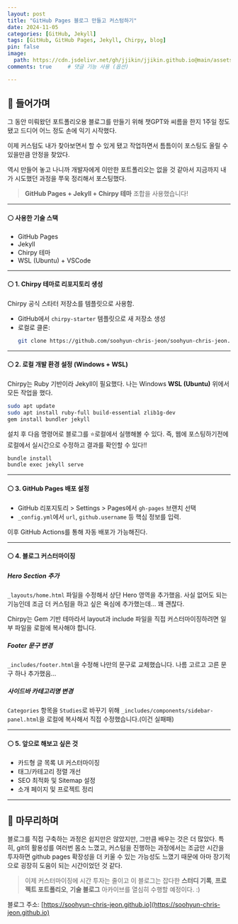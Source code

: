 ```yaml
---
layout: post
title: "GitHub Pages 블로그 만들고 커스텀하기"
date: 2024-11-05
categories: [GitHub, Jekyll]
tags: [GitHub, GitHub Pages, Jekyll, Chirpy, blog]
pin: false
image:
  path: https://cdn.jsdelivr.net/gh/jjikin/jjikin.github.io@main/assets/img/posts/image-20230618154229292.png
comments: true     # 댓글 기능 사용 (옵션)

---
```


## 🔵 들어가며

그 동안 미뤄왔던 포트폴리오용 블로그를 만들기 위해 챗GPT와 씨름을 한지 1주일 정도 됐고 드디어 어느 정도 손에 익기 시작했다.

이제 커스텀도 내가 찾아보면서 할 수 있게 됐고 작업하면서 틈틈이이 포스팅도 올릴 수 있을만큼 안정을 찾았다.

역시 만들어 놓고 나니까 개발자에게 이만한 포트폴리오는 없을 것 같아서 지금까지 내가 시도했던 과정을 쭈욱 정리해서 포스팅했다.

> **GitHub Pages + Jekyll + Chirpy 테마** 조합을 사용했습니다!

---

#### ⚪ 사용한 기술 스택

- GitHub Pages
- Jekyll
- Chirpy 테마
- WSL (Ubuntu) + VSCode

---

#### ⚪ 1. Chirpy 테마로 리포지토리 생성

Chirpy 공식 스타터 저장소를 템플릿으로 사용함.

- GitHub에서 `chirpy-starter` 템플릿으로 새 저장소 생성
- 로컬로 클론:  
  ```bash
  git clone https://github.com/soohyun-chris-jeon/soohyun-chris-jeon.github.io.git
  ```

---

#### ⚪ 2. 로컬 개발 환경 설정 (Windows + WSL)

Chirpy는 Ruby 기반이라 Jekyll이 필요했다. 나는 Windows **WSL (Ubuntu)** 위에서 모든 작업을 했다.

```bash
sudo apt update
sudo apt install ruby-full build-essential zlib1g-dev
gem install bundler jekyll
```

설치 후 다음 명령어로 블로그를 ⭐로컬에서 실행해볼 수 있다. 즉, 웹에 포스팅하기전에 로컬에서 실시간으로 수정하고 결과를 확인할 수 있다!!

```bash
bundle install
bundle exec jekyll serve
```

---

#### ⚪ 3. GitHub Pages 배포 설정

- GitHub 리포지토리 > Settings > Pages에서 `gh-pages` 브랜치 선택
- `_config.yml`에서 `url`, `github.username` 등 핵심 정보를 입력.

이후 GitHub Actions를 통해 자동 배포가 가능해진다.

---

#### ⚪ 4. 블로그 커스터마이징

##### Hero Section 추가

`_layouts/home.html` 파일을 수정해서 상단 Hero 영역을 추가했음. 사실 없어도 되는 기능인데 조금 더 커스텀을 하고 싶은 욕심에 추가했는데... 꽤 괜찮다.

Chirpy는 Gem 기반 테마라서 layout과 include 파일을 직접 커스터마이징하려면 일부 파일을 로컬에 복사해야 합니다.

##### Footer 문구 변경

`_includes/footer.html`을 수정해 나만의 문구로 교체했습니다. 나름 고르고 고른 문구 하나 추가했음...

##### 사이드바 카테고리명 변경

`Categories` 항목을 `Studies`로 바꾸기 위해 `_includes/components/sidebar-panel.html`을 로컬에 복사해서 직접 수정했습니다.(이건 실패패)

---

#### ⚪ 5. 앞으로 해보고 싶은 것

- 카드형 글 목록 UI 커스터마이징
- 태그/카테고리 정렬 개선
- SEO 최적화 및 Sitemap 설정
- 소개 페이지 및 프로젝트 정리

---

## 🔵 마무리하며

블로그를 직접 구축하는 과정은 쉽지만은 않았지만, 그만큼 배우는 것은 더 많았다. 특히, git의 활용성를 여러번 몸소 느꼈고, 커스텀을 진행하는 과정에서는 조금만 시간을 투자하면 github pages 확장성을 더 키울 수 있는 가능성도 느꼈기 때문에 아마 장기적으로 굉장히 도움이 되는 시간이었던 것 같다.

> 이제 커스터마이징에 시간 투자는 줄이고 이 블로그는 잡다한 **스터디 기록**, **프로젝트 포트폴리오**, **기술 블로그** 아카이브를 열심히 수행할 예정이다. :)

블로그 주소: [https://soohyun-chris-jeon.github.io](https://soohyun-chris-jeon.github.io)
